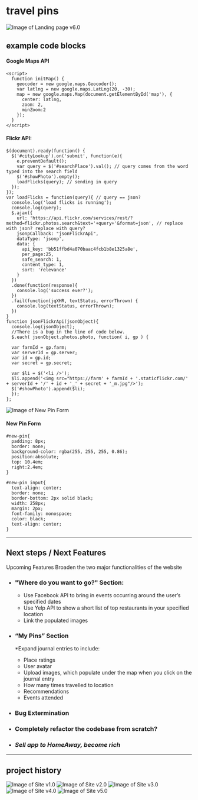 # travel pins
![Image of Landing page v6.0](/images/site6.png)

## example code blocks

#### Google Maps API
```
<script>
  function initMap() {
    geocoder = new google.maps.Geocoder();
    var latlng = new google.maps.LatLng(20, -30);
    map = new google.maps.Map(document.getElementById('map'), {
      center: latlng,
      zoom: 2,
      minZoom:2
    });
  }
</script>
```
#### Flickr API:
```
$(document).ready(function() {
  $('#cityLookup').on('submit', function(e){
    e.preventDefault();
    var query = $('#searchPlace').val(); // query comes from the word typed into the search field
    $('#showPhoto').empty();
    loadFlicks(query); // sending in query
  });
});
var loadFlicks = function(query){ // query == json?
  console.log('load flicks is running');
  console.log(query);
  $.ajax({
    url: 'https://api.flickr.com/services/rest/?method=flickr.photos.search&text='+query+'&format=json', // replace with json? replace with query?
    jsonpCallback: "jsonFlickrApi",
    dataType: 'jsonp',
    data: {
      api_key: 'bb51ffbd4a070baac4fcb1b8e1325a8e',
      per_page:25,
      safe_search: 1,
      content_type: 1,
      sort: 'relevance'
    }
  })
  .done(function(response){
    console.log('success ever?');
  })
  .fail(function(jqXHR, textStatus, errorThrown) {
    console.log(textStatus, errorThrown);
  })
}
function jsonFlickrApi(jsonObject){
  console.log(jsonObject);
  //There is a bug in the line of code below.
  $.each( jsonObject.photos.photo, function( i, gp ) {

  var farmId = gp.farm;
  var serverId = gp.server;
  var id = gp.id;
  var secret = gp.secret;
  
  var $li = $('<li />');
  $li.append('<img src="https://farm' + farmId + '.staticflickr.com/' + serverId + '/' + id + '_' + secret + '_m.jpg"/>');
  $('#showPhoto').append($li);
  });
};
```
![Image of New Pin Form](/images/feature1.png)
#### New Pin Form
```
#new-pin{
  padding: 8px;
  border: none;
  background-color: rgba(255, 255, 255, 0.86);
  position:absolute;
  top: 10.4em;
  right:2.4em;
}

#new-pin input{
  text-align: center;
  border: none;
  border-bottom: 2px solid black;
  width: 258px;
  margin: 2px;
  font-family: monospace;
  color: black;
  text-align: center;
}
```
---
## Next steps / Next Features
Upcoming Features
Broaden the two major functionalities of the website

* ### "Where do you want to go?" Section:
  * Use Facebook API to bring in events occurring around the user’s specified dates
  * Use Yelp API to show a short list of top restaurants in your specified location
  * Link the populated images 

* ### “My Pins” Section 
  *Expand journal entries to include:
    * Place ratings
    * User avatar
    * Upload images, which populate under the map when you click on the journal entry
    * How many times travelled to location
    * Recommendations 
    * Events attended 

      
  
* ### Bug Extermination

* ### Completely refactor the codebase from scratch?

* ### _Sell app to HomeAway, become rich_

---

## project history
![Image of Site v1.0](/images/site1)
![Image of Site v2.0](/images/site2.png)
![Image of Site v3.0](/images/site3.png)
![Image of Site v4.0](/images/site4.png)
![Image of Site v5.0](/images/site5.png)


